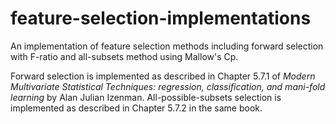 # feature-selection-implementations
An implementation of feature selection methods including forward selection with F-ratio and all-subsets method using Mallow's Cp.

Forward selection is implemented as described in Chapter 5.7.1 of *Modern Multivariate Statistical Techniques: regression, classification, and mani-fold learning* by Alan Julian Izenman.
All-possible-subsets selection is implemented as described in Chapter 5.7.2 in the same book.

